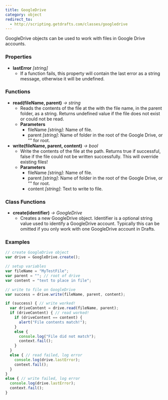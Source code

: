 ```yaml
---
title: GoogleDrive
category: object
redirect_to:
  - http://scripting.getdrafts.com/classes/googledrive
---
```


GoogleDrive objects can be used to work with files in Google Drive accounts.

### Properties

- **lastError** *[string]*
  - If a function fails, this property will contain the last error as a string message, otherwise it will be undefined.

### Functions

- **read(fileName, parent)** *-> string*
  - Reads the contents of the file at the with the file name, in the parent folder, as a string. Returns undefined value if the file does not exist or could not be read.
  - **Parameters**
    - fileName *[string]*: Name of file.
    - parent *[string]*: Name of folder in the root of the Google Drive, or "" for root.
- **write(fileName, parent, content)** *-> bool*
  - Write the contents of the file at the path. Returns true if successful, false if the file could not be written successfully.  This will override existing files!
  - **Parameters**
    - fileName *[string]*: Name of file.
    - parent *[string]*: Name of folder in the root of the Google Drive, or "" for root.
    - content *[string]*: Text to write to file.

### Class Functions

- **create(identifier)** *-> GoogleDrive*
  - Creates a new GoogleDrive object. Identifier is a optional string value used to identify a GoogleDrive account.  Typically this can be omitted if you only work with one GoogleDrive account in Drafts.

### Examples

```javascript
// create GoogleDrive object
var drive = GoogleDrive.create();

// setup variables
var fileName = "MyTestFile";
var parent = ""; // root of drive
var content = "text to place in file";

// write to file on GoogleDrive
var success = drive.write(fileName, parent, content);

if (success) { // write worked!
  var driveContent = drive.read(fileName, parent);
  if (driveContent) { // read worked!
    if (driveContent == content) {
      alert("File contents match!");
    }
    else {
      console.log("File did not match");
      context.fail();
    }
  }
  else { // read failed, log error
    console.log(drive.lastError);
    context.fail();
  }
}
else { // write failed, log error
  console.log(drive.lastError);
  context.fail();
}
```
